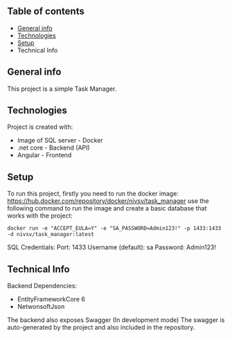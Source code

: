 ## Table of contents
* [General info](#general-info)
* [Technologies](#technologies)
* [Setup](#setup)
* Technical Info

## General info
This project is a simple Task Manager.
	
## Technologies
Project is created with:
* Image of SQL server - Docker
* .net core - Backend (API)
* Angular - Frontend
	
## Setup
To run this project, firstly you need to run the docker image:
https://hub.docker.com/repository/docker/nivsv/task_manager
use the following command to run the image and create a basic database that works with the project:
```
docker run -e "ACCEPT_EULA=Y" -e "SA_PASSWORD=Admin123!" -p 1433:1433 -d nivsv/task_manager:latest
```
SQL Credentials:
Port: 1433
Username (default): sa 
Password: Admin123!

## Technical Info
Backend Dependencies:
* EntityFrameworkCore 6
* NetwonsoftJson

The backend also exposes Swagger (In development mode)
The swagger is auto-generated by the project and also included in the repository.
